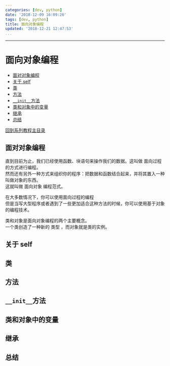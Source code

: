 ```yaml
---
categories: [dev, python]
date: '2018-12-09 16:09:26'
tags: [dev, python]
title: 面向对象编程
updated: '2018-12-21 12:47:53'
...
```

---
# 面向对象编程
<!-- MarkdownTOC -->

- [面对对象编程](#%E9%9D%A2%E5%AF%B9%E5%AF%B9%E8%B1%A1%E7%BC%96%E7%A8%8B)
- [关于 self](#%E5%85%B3%E4%BA%8E-self)
- [类](#%E7%B1%BB)
- [方法](#%E6%96%B9%E6%B3%95)
- [`__init__`方法](#__init__%E6%96%B9%E6%B3%95)
- [类和对象中的变量](#%E7%B1%BB%E5%92%8C%E5%AF%B9%E8%B1%A1%E4%B8%AD%E7%9A%84%E5%8F%98%E9%87%8F)
- [继承](#%E7%BB%A7%E6%89%BF)
- [总结](#%E6%80%BB%E7%BB%93)

<!-- /MarkdownTOC -->
[回到系列教程主目录](./index.md)

<a id="%E9%9D%A2%E5%AF%B9%E5%AF%B9%E8%B1%A1%E7%BC%96%E7%A8%8B"></a>
## 面对对象编程
直到目前为止，我们已经使用函数、块语句来操作我们的数据。这叫做 面向过程 的方式进行编程。  
然而还有另外一种方式来组织你的程序：把数据和函数结合起来，并将其置入一种叫做对象的东西。  
这就叫做 面向对象 编程范式。

在大多数情况下，你可以使用面向过程的编程  
但是当写大型程序或者遇到了一些更加适合这种方法的时候，你可以使用基于对象的编程技术。

类和对象是面向对象编程的两个主要概念。  
一个类创造了一种新的 类型 ，而对象就是类的实例。

<a id="%E5%85%B3%E4%BA%8E-self"></a>
## 关于 self

<a id="%E7%B1%BB"></a>
## 类

<a id="%E6%96%B9%E6%B3%95"></a>
## 方法

<a id="__init__%E6%96%B9%E6%B3%95"></a>
## `__init__`方法 

<a id="%E7%B1%BB%E5%92%8C%E5%AF%B9%E8%B1%A1%E4%B8%AD%E7%9A%84%E5%8F%98%E9%87%8F"></a>
## 类和对象中的变量

<a id="%E7%BB%A7%E6%89%BF"></a>
## 继承

<a id="%E6%80%BB%E7%BB%93"></a>
## 总结

